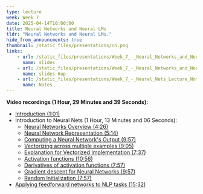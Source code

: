 ```yaml
---
type: lecture
week: Week 7
date: 2025-04-14T10:00:00
title: Neural Networks and Neural LMs
tldr: "Neural Networks and Neural LMs."
hide_from_announcments: true
thumbnail: /static_files/presentations/nn.png
links: 
    - url: /static_files/presentations/Week_7_-_Neural_Networks_and_Neural_LMs.pdf
      name: slides
    - url: /static_files/presentations/Week_7_-_Neural_Networks_and_Neural_LMs_6up.pdf
      name: slides 6up
    - url: /static_files/presentations/Week_7_-_Neural_Nets_Lecture_Notes.pdf
      name: Notes
---
```

**Video recordings (1 Hour, 29 Minutes and 39 Seconds):**
- [Introduction (1:01)](https://youtu.be/xRdRtW30esQ)
- Introduction to Neural Nets (1 Hour, 13 Minutes and 06 Seconds):
    - [Neural Networks Overview (4:26)](https://youtu.be/NAZFnD0jfLw)
    - [Neural Network Representation (5:14)](https://youtu.be/bYtACdBD9xo)
    - [Computing a Neural Network's Output (9:57)](https://youtu.be/t99bStihO6g)
    - [Vectorizing across multiple examples (9:05)](https://youtu.be/Vaahd66OQ48)
    - [Explanation for Vectorized Implementation (7:37)](https://youtu.be/ybMkXvEfReg)
    - [Activation functions (10:56)](https://youtu.be/YTCTl1haOHI)
    - [Derivatives of activation functions (7:57)](https://youtu.be/Ah7NChvn8rg)
    - [Gradient descent for Neural Networks (9:57)](https://youtu.be/cTBTdyZl2tk)
    - [Random Initialization (7:57)](https://youtu.be/DMM9wBm-mLk)
- [Applying feedforward networks to NLP tasks (15:32)](https://youtu.be/GlnLFI4zoeU)
